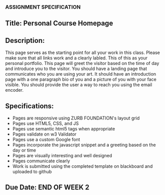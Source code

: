 ### ASSIGNMENT SPECIFICATION

## Title: Personal Course Homepage

## Description: 

This page serves as the starting point for all your work in this class. Please make sure that all links work and a clearly labled.  This of this as your personal portfolio. This page will greet the visitor based on the time of day and introduce you to the visitor.  You should have a landing page that communicates who you are using your art.  It should have an introduction page with a one paragraph bio of you and a picture of you with your face visible. You should provide the user a way to reach you using the email encoder. 

## Specifications:

 - Pages are responsive using ZURB FOUNDATION's layout grid
 - Pages use HTML5, CSS, and JS
 - Pages use semantic html5 tags when appropriate
 - Pages validate on w3 Validator
 - Pages use a custom Google font 
 - Pages incorporate the javascript snippet and a greeting based on the day or time
 - Pages are visually interesting and well designed
 - Pages communicate clearly
 - Work is submitted using the completed template on blackboard and uploaded to github
 
## Due Date: END OF WEEK 2
